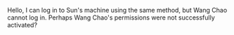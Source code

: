 Hello, I can log in to Sun's machine using the same method, but Wang Chao cannot log in. Perhaps Wang Chao's permissions were not successfully activated?
